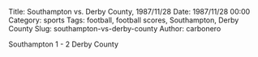 Title: Southampton vs. Derby County, 1987/11/28
Date: 1987/11/28 00:00
Category: sports
Tags: football, football scores, Southampton, Derby County
Slug: southampton-vs-derby-county
Author: carbonero


Southampton 1 - 2 Derby County
